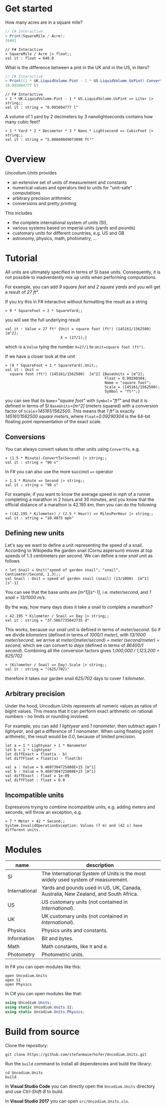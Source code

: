 # Get started
How many acres are in a square mile?

```C#
// C# Interactive
> Print(SquareMile / Acre);
[640]
```
```F#
// F# Interactive
> SquareMile / Acre |> float;;
val it : float = 640.0
```

What is the difference between a pint in the UK and in the US, in liters?
```C#
// C# Interactive
> Print((1 * UK.LiquidVolume.Pint - 1 * US.LiquidVolume.UsPint).ConvertTo(Liter));
[0.095084777 l]
```
```F#
// F# Interactive
> 1 * UK.LiquidVolume.Pint - 1 * US.LiquidVolume.UsPint => Liter |> string;;
val it : string = "0.095084777 l"
```

A volume of 1 yard by 2 decimeters by 3 nanolightseconds contains how many cubic feet?
```F#
> 1 * Yard * 2 * Decimeter * 3 * Nano * Lightsecond => CubicFoot |> string;;
val it : string = "5.80849049073098 ft³"
```

# Overview

*Uncodium.Units* provides
* an extensive set of units of measurement and constants
* numerical values and operators tied to units for "unit-safe" computations
* arbitrary precision arithmetic
* conversions and pretty printing

This includes
* the complete international system of units (SI),
* various systems based on imperial units (yards and pounds)
* customary units for different countries, e.g. US and GB
* astronomy, physics, math, photometry, ...


# Tutorial

All units are ultimately specified in terms of SI base units. 
Consequently, it is not possible to inadverdently mix up units when performing computations.

For example, you can add *9 square feet* and *2 square yards* and you will get a result of *27 ft²*.

If you try this in F# interactive without formatting the result as a string
```F#
> 9 * SquareFoot + 2 * SquareYard;;
```
you will see the full underlying result
```F#
val it : Value = 27 ft² {Unit = square foot (ft²) (145161/1562500)  [m^2];
                         X = (27/1);}
```
which is a `Value` tying the number `X=27/1` to `Unit=square foot (ft²)`.

If we have a closer look at the unit

```F#
> (9 * SquareFoot + 2 * SquareYard).Unit;;
val it : Unit =
  square foot (ft²) (145161/1562500)  [m^2] {BaseUnits = [m^2];
                                             Float = 0.09290304;
                                             Name = "square foot";
                                             Scale = (145161/1562500);
                                             Symbol = "ft²";}
```
you can see that its `Name`=*"square foot"* with `Symbol`=*"ft²"* and that it is defined in terms of SI `BaseUnits`=*[m^2]* (meters squared) with a conversion factor of `Scale`=*145161/1562500*.
This means that *1 ft²* is exactly *145161/1562500 square meters*, where `Float`=*0.09290304* is the 64-bit floating point representation of the exact scale.

## Conversions

You can always convert values to other units using `ConvertTo`, e.g.

```F#
> (1.5 * Minute).ConvertTo(Second) |> string;;
val it : string = "90 s"
```

In F# you can also use the more succinct `=>` operator

```F#
> 1.5 * Minute => Second |> string;;
val it : string = "90 s"
```

For example, if you want to know the average speed in *mph* of a runner completing a marathon in 2 hours and 30 minutes, and you know that the official distance of a marathon is 42.195 *km*, then you can do the following

```F#
> ((42.195 * Kilometer) / (2.5 * Hour)) => MilesPerHour |> string;;
val it : string = "10.4875 mph"
```

## Defining new units

Let's say we want to define a unit representing the speed of a snail. According to Wikipedia the garden snail (Cornu aspersum) moves at top speeds of 1.3 centimeters per second. We can define a new *snail* unit as follows

```F#
> let Snail = Unit("speed of garden snail", "snail", Centimeter/Second, 1.3);;
val Snail : Unit = speed of garden snail (snail) (13/1000)  [m^1][s^-1]
```

You can see that the base units are *[m^1][s^-1]*, i.e. *meter/second*, and *1 snail = 13/1000 m/s*.

By the way, how many days does it take a snail to complete a marathon?

```F#
> 42.195 * Kilometer / Snail => Day |> string;;
val it : string = "37.5667735042735 d"
```

This works, because our *snail* unit is defined in terms of *meter/second*. So if we divide *kilometers* (defined in terms of *1000/1 meter*), with *13/1000 meter/second*, we arrive at *meter/(meter/second) = meter (second/meter) = second*, which we can convert to *days* (defined in terms of *86400/1 second*). Combining all the conversion factors gives *1,000,000 / 1,123,200 = 625/702*
```F#
> (Kilometer / Snail => Day).Scale |> string;;
val it : string = "(625/702)"
```
therefore it takes our garden snail *625/702* days to cover *1 kilometer*.

## Arbitrary precision

Under the hood, Uncodium.Units represents all numeric values as ratios of bigint values.
This means that it can perform exact arithmetic on rational numbers - no limits or rounding involved.

For example, you can add *1 lightyear* and *1 nanometer*, then subtract again *1 lightyear*, and get a difference of *1 nanometer*.
When using floating point arithmetic, the result would be *0.0*, because of limited precision.
```F#
let a = 1 * Lightyear + 1 * Nanometer
let b = 1 * Lightyear
let diffExact = float(a - b)
let diffFloat = float(a) - float(b)

val a : Value = 9.4607304725808E+15 [m^1]
val b : Value = 9.4607304725808E+15 [m^1]
val diffExact : float = 1e-09
val diffFloat : float = 0.0
```

## Incompatible units
Expressions trying to combine incompatible units, e.g. adding meters and seconds, will throw an exception, e.g. 

```F#
> 7 * Meter + 42 * Second;;
System.InvalidOperationException: Values (7 m) and (42 s) have different units.
```


# Modules

  name                          |       description          |
----------------------------------|-------------
 SI                | The International System of Units is the most widely used system of measurement.
 International     | Yards and pounds used in US, UK, Canada, Australia, New Zealand, and South Africa.
 US                | US customary units (not contained in *International*).
 UK                | UK customary units (not contained in *International*).
 Physics           | Physics units and constants.
 Information       | Bit and bytes.
 Math              | Math constants, like π and e.
 Photometry        | Photometric units.

In F# you can open modules like this:

```F#
open Uncodium.Units
open SI
open Physics
```

In C# you can open modules like that:

```C#
using Uncodium.Units;
using static Uncodium.Units.SI;
using static Uncodium.Units.Physics;
```

# Build from source

Clone the repository:

```
git clone https://github.com/stefanmaierhofer/Uncodium.Units.git
```

Run the `build` command to install all dependencies and build the library:

```
cd Uncodium.Units
build
```


In **Visual Studio Code** you can directly open the `Uncodium.Units` directory and use *Ctrl-Shift-B* to build.

In **Visual Studio 2017** you can open `src/Uncodium.Units.sln`.

